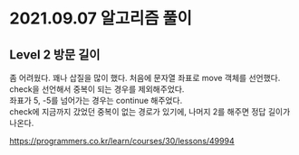 # 2021.09.07 알고리즘 풀이

## Level 2 방문 길이

좀 어려웠다. 꽤나 삽질을 많이 했다. 처음에 문자열 좌표로 move 객체를 선언했다.\
check을 선언해서 중복이 되는 경우를 제외해주었다.\
좌표가 5, -5를 넘어가는 경우는 continue 해주었다.\
check에 지금까지 갔었던 중복이 없는 경로가 있기에, 나머지 2를 해주면 정답 길이가 나온다.

https://programmers.co.kr/learn/courses/30/lessons/49994

